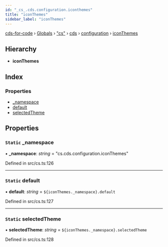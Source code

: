 ```yaml
---
id: "_cs_.cds.configuration.iconthemes"
title: "iconThemes"
sidebar_label: "iconThemes"
---
```


[cds-for-code](../index.md) › [Globals](../globals.md) › ["cs"](../modules/_cs_.md) › [cds](../modules/_cs_.cds.md) › [configuration](../modules/_cs_.cds.configuration.md) › [iconThemes](_cs_.cds.configuration.iconthemes.md)

## Hierarchy

* **iconThemes**

## Index

### Properties

* [_namespace](_cs_.cds.configuration.iconthemes.md#static-_namespace)
* [default](_cs_.cds.configuration.iconthemes.md#static-default)
* [selectedTheme](_cs_.cds.configuration.iconthemes.md#static-selectedtheme)

## Properties

### `Static` _namespace

▪ **_namespace**: *string* = "cs.cds.configuration.iconThemes"

Defined in src/cs.ts:126

___

### `Static` default

▪ **default**: *string* = `${iconThemes._namespace}.default`

Defined in src/cs.ts:127

___

### `Static` selectedTheme

▪ **selectedTheme**: *string* = `${iconThemes._namespace}.selectedTheme`

Defined in src/cs.ts:128
